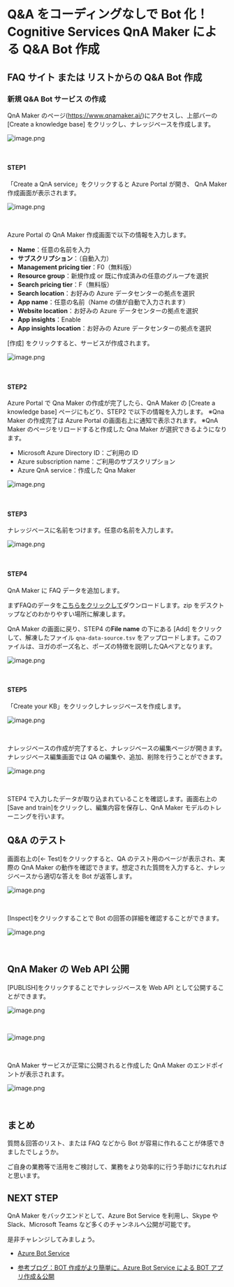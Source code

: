 # Q&A をコーディングなしで Bot 化！ Cognitive Services QnA Maker による Q&A Bot 作成

## FAQ サイト または リストからの Q&A Bot 作成

### 新規 Q&A Bot サービス の作成

QnA Maker のページ(https://www.qnamaker.ai/)にアクセスし、上部バーの [Create a knowledge base] をクリックし、ナレッジベースを作成します。

![image.png](images/lnowledgebaseheader.png)

&nbsp;

#### STEP1

「Create a QnA service」をクリックすると Azure Portal が開き、 QnA Maker 作成画面が表示されます。

![image.png](images/step1.png)

&nbsp;

Azure Portal の QnA Maker 作成画面で以下の情報を入力します。

* **Name**：任意の名前を入力
* **サブスクリプション**：（自動入力）
* **Management pricing tier**：F0（無料版）
* **Resource group**：新規作成 or 既に作成済みの任意のグループを選択
* **Search pricing tier**：F（無料版）
* **Search location**：お好みの Azure データセンターの拠点を選択
* **App name**：任意の名前（Name の値が自動で入力されます）
* **Website location**：お好みの Azure データセンターの拠点を選択
* **App insights**：Enable
* **App insights location**：お好みの Azure データセンターの拠点を選択

[作成] をクリックすると、サービスが作成されます。

![image.png](images/createqnamaker.png)

&nbsp;

#### STEP2

Azure Portal で Qna Maker の作成が完了したら、QnA Maker の [Create a knowledge base] ページにもどり、STEP2 で以下の情報を入力します。
※Qna Maker の作成完了は Azure Portal の画面右上に通知で表示されます。
※QnA Maker のページをリロードすると作成した Qna Maker が選択できるようになります。

* Microsoft Azure Directory ID：ご利用の ID
* Azure subscription name：ご利用のサブスクリプション
* Azure QnA service：作成した Qna Maker

![image.png](images/step2.png)

&nbsp;

#### STEP3

ナレッジベースに名前をつけます。任意の名前を入力します。

![image.png](images/step3.png)

&nbsp;

#### STEP4

QnA Maker に FAQ データを追加します。

まずFAQのデータを[こちらをクリックして](https://github.com/beachside-project/qna-maker-hands-on/raw/master/qna-data-source.zip)ダウンロードします。zip をデスクトップなどのわかりやすい場所に解凍します。

QnA Maker の画面に戻り、STEP4 の**File name** の下にある [Add] をクリックして、解凍したファイル `qna-data-source.tsv` をアップロードします。このファイルは、ヨガのポーズ名と、ポーズの特徴を説明したQAペアとなります。

![image.png](images/step4-2.png)

&nbsp;

#### STEP5

「Create your KB」をクリックしナレッジベースを作成します。

![image.png](images/step5.PNG)

&nbsp;

ナレッジベースの作成が完了すると、ナレッジベースの編集ページが開きます。ナレッジベース編集画面では QA の編集や、追加、削除を行うことができます。

![image.png](images/myknowledgebase2.png)

&nbsp;

STEP4 で入力したデータが取り込まれていることを確認します。画面右上の[Save and train]をクリックし、編集内容を保存し、QnA Maker モデルのトレーニングを行います。

## Q&A のテスト

画面右上の[← Test]をクリックすると、QA のテスト用のページが表示され、実際の QnA Maker の動作を確認できます。想定された質問を入力すると、ナレッジベースから適切な答えを Bot が返答します。

![image.png](images/tests2.png)

&nbsp;

[Inspect]をクリックすることで Bot の回答の詳細を確認することができます。

![image.png](images/test-detail2.png)

&nbsp;

## QnA Maker の Web API 公開

[PUBLISH]をクリックすることでナレッジベースを Web API として公開することができます。

![image.png](images/publish1.png)

&nbsp;

![image.png](images/publish.png)

&nbsp;

QnA Maker サービスが正常に公開されると作成した QnA Maker のエンドポイントが表示されます。

![image.png](images/complete.png)

&nbsp;

## まとめ

質問＆回答のリスト、または FAQ などから Bot が容易に作れることが体感できましたでしょうか。

ご自身の業務等で活用をご検討して、業務をより効率的に行う手助けになれればと思います。

## NEXT STEP

QnA Maker をバックエンドとして、Azure Bot Service を利用し、Skype や Slack、Microsoft Teams など多くのチャンネルへ公開が可能です。

是非チャレンジしてみましょう。

* [Azure Bot Service](https://azure.microsoft.com/ja-jp/services/bot-service/)

* [参考ブログ：BOT 作成がより簡単に。Azure Bot Service による BOT アプリ作成＆公開](https://blogs.msdn.microsoft.com/bluesky/2016/11/16/how-to-create-publish-bot-using-azure-bot-service/)
